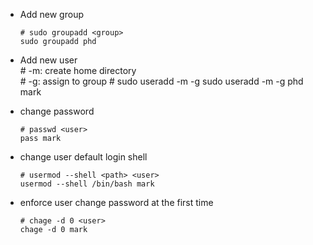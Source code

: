 - Add new group

      # sudo groupadd <group>
      sudo groupadd phd

- Add new user  
      # -m: create home directory  
      # -g: assign to group
      # sudo useradd -m -g <group> <user>
      sudo useradd -m -g phd mark

- change password

      # passwd <user>
      pass mark

- change user default login shell

      # usermod --shell <path> <user>
      usermod --shell /bin/bash mark

- enforce user change password at the first time

      # chage -d 0 <user>
      chage -d 0 mark
